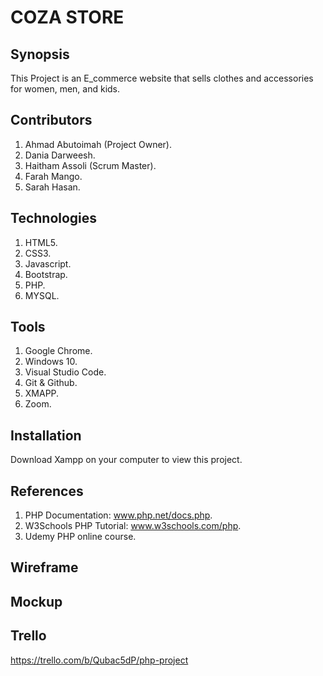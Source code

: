 # COZA STORE

## Synopsis
This Project is an E_commerce website that sells clothes and accessories for women, men, and kids.

## Contributors
1. Ahmad Abutoimah (Project Owner).
2. Dania Darweesh.
3. Haitham Assoli (Scrum Master).
4. Farah Mango.
5. Sarah Hasan.

## Technologies
1. HTML5.
2. CSS3.
3. Javascript.
4. Bootstrap.
5. PHP.
6. MYSQL.

## Tools
1. Google Chrome.
2. Windows 10.
3. Visual Studio Code.
4. Git & Github.
5. XMAPP.
6. Zoom.

## Installation
Download Xampp on your computer to view this project.

## References
1. PHP Documentation: www.php.net/docs.php.
2. W3Schools PHP Tutorial: www.w3schools.com/php.
3. Udemy PHP online course.

## Wireframe

## Mockup

## Trello
https://trello.com/b/Qubac5dP/php-project
